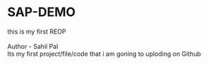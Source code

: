 # SAP-DEMO
this is my first REOP 
<br><br>
Author - Sahil Pal <br> Its my first project/file/code  that i am goning to   uploding  on Github
